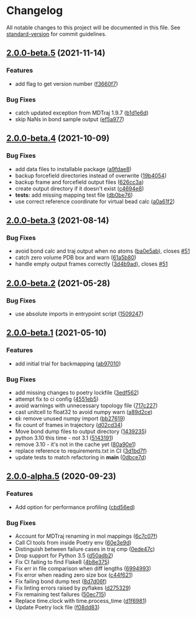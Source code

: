 # Changelog

All notable changes to this project will be documented in this file. See [standard-version](https://github.com/conventional-changelog/standard-version) for commit guidelines.

## [2.0.0-beta.5](https://github.com/jag1g13/pycgtool/compare/v1.0.2...v2.0.0-beta.5) (2021-11-14)


### Features

* add flag to get version number ([f3660f7](https://github.com/jag1g13/pycgtool/commit/f3660f7081b7265a39569338e693d32a1d4030ec))


### Bug Fixes

* catch updated exception from MDTraj 1.9.7 ([b1d1e6d](https://github.com/jag1g13/pycgtool/commit/b1d1e6db76a1ce5c9273f6cf0833440c337aa302))
* skip NaNs in bond sample output ([ef5a977](https://github.com/jag1g13/pycgtool/commit/ef5a97750dde27d48f83dc0f8472b4cc88f645aa))

## [2.0.0-beta.4](https://github.com/jag1g13/pycgtool/compare/v2.0.0-beta.3...v2.0.0-beta.4) (2021-10-09)


### Bug Fixes

* add data files to installable package ([a9fdae8](https://github.com/jag1g13/pycgtool/commit/a9fdae85d5f9d2bff9dcfd4fe0fbc8a683dbe773))
* backup forcefield directories instead of overwrite ([19b4054](https://github.com/jag1g13/pycgtool/commit/19b40540b0254c47d7a70eef12c2200bb96a4b9d))
* backup frame and forcefield output files ([626cc3a](https://github.com/jag1g13/pycgtool/commit/626cc3a839a21699ac4c28eab55f385c6a199327))
* create output directory if it doesn't exist ([c4694e8](https://github.com/jag1g13/pycgtool/commit/c4694e811201c7538819757bc52ea21ecd9f196f))
* **tests:** add missing mapping test file ([db0be76](https://github.com/jag1g13/pycgtool/commit/db0be763bab6f629706597da1cb43d4ce3ff0914))
* use correct reference coordinate for virtual bead calc ([a0a61f2](https://github.com/jag1g13/pycgtool/commit/a0a61f2dd2ae38d63b6de5a516f324865e93fe04))

## [2.0.0-beta.3](https://github.com/jag1g13/pycgtool/compare/v2.0.0-beta.2...v2.0.0-beta.3) (2021-08-14)


### Bug Fixes

* avoid bond calc and traj output when no atoms ([ba0e5ab](https://github.com/jag1g13/pycgtool/commit/ba0e5ab1339f1f2821a0edb08a5b7f661c9ac29f)), closes [#51](https://github.com/jag1g13/pycgtool/issues/51)
* catch zero volume PDB box and warn ([61a5b80](https://github.com/jag1g13/pycgtool/commit/61a5b809e0cd4dffaf3e2e2bbe2ab74fcc0488aa))
* handle empty output frames correctly ([3d4b9ad](https://github.com/jag1g13/pycgtool/commit/3d4b9adccce32c95d4114c994133d3db6efd1556)), closes [#51](https://github.com/jag1g13/pycgtool/issues/51)

## [2.0.0-beta.2](https://github.com/jag1g13/pycgtool/compare/v2.0.0-beta.1...v2.0.0-beta.2) (2021-05-28)


### Bug Fixes

* use absolute imports in entrypoint script ([1509247](https://github.com/jag1g13/pycgtool/commit/15092476496724e61a7c2f1367cdaa8ebe5fe0f2))

## [2.0.0-beta.1](https://github.com/jag1g13/pycgtool/compare/v2.0.0-alpha.5...v2.0.0-beta.1) (2021-05-10)


### Features

* add initial trial for backmapping ([ab97010](https://github.com/jag1g13/pycgtool/commit/ab97010846815df7309b646d0bfe9f9e246890ba))


### Bug Fixes

* add missing changes to poetry lockfile ([3edf562](https://github.com/jag1g13/pycgtool/commit/3edf562f1dfb71599dc40d78e5b824c0c2417eca))
* attempt fix to ci config ([4551eb5](https://github.com/jag1g13/pycgtool/commit/4551eb5c46d70c9dadbc1397150705a1bd726b82))
* avoid warnings with unnecessary topology file ([717c227](https://github.com/jag1g13/pycgtool/commit/717c22723c4b5857f5e4a2bd7f956ecafb3258d3))
* cast unitcell to float32 to avoid numpy warn ([a89d2ce](https://github.com/jag1g13/pycgtool/commit/a89d2cee5e789ad7c85f593f1a8b9d73ba1e50e6))
* **ci:** remove unused numpy import ([bb27619](https://github.com/jag1g13/pycgtool/commit/bb276195d9f1f76668d3133607a49f07ce4a8de4))
* fix count of frames in trajectory ([d02cd34](https://github.com/jag1g13/pycgtool/commit/d02cd3485cd474cf539a7e628dddfc4eaa953e51))
* Move bond dump files to output directory ([1439235](https://github.com/jag1g13/pycgtool/commit/1439235f3a48da84af4b3fe064e1da9b39aa71e9))
* python 3.10 this time - not 3.1 ([5143191](https://github.com/jag1g13/pycgtool/commit/51431910aeb8b70bef90aba82183d040282d6912))
* remove 3.10 - it's not in the cache yet ([80a90e1](https://github.com/jag1g13/pycgtool/commit/80a90e1c62f245dab2f85e2533612c8b19a7c9d0))
* replace reference to requirements.txt in CI ([3d1bd7f](https://github.com/jag1g13/pycgtool/commit/3d1bd7f5fde17b5c0300f70300cfa3b0f42cb3f1))
* update tests to match refactoring in __main__ ([0dbce7d](https://github.com/jag1g13/pycgtool/commit/0dbce7d50e35fa1ffed959a40f7c9a2aa6dda873))

## [2.0.0-alpha.5](https://github.com/jag1g13/pycgtool/compare/v1.0.1...v2.0.0-alpha.5) (2020-09-23)


### Features

* Add option for performance profiling ([cbd56ed](https://github.com/jag1g13/pycgtool/commit/cbd56ed8177e17bfc43284d4b09320fc24b8b939))


### Bug Fixes

* Account for MDTraj renaming in mol mappings ([6c7c07f](https://github.com/jag1g13/pycgtool/commit/6c7c07f748c5aabd21b3ba8997dfd9ae7d97f1b9))
* Call CI tools from inside Poetry env ([60e3e9d](https://github.com/jag1g13/pycgtool/commit/60e3e9db94f61dfb33840bd17716d5e48499f5c9))
* Distinguish between failure cases in traj cmp ([0ede47c](https://github.com/jag1g13/pycgtool/commit/0ede47c99d8667cae1ff38023c1a877b22ca0db7))
* Drop support for Python 3.5 ([d50adb2](https://github.com/jag1g13/pycgtool/commit/d50adb2820b8519eaa3d77af95f4f45deb399e35))
* Fix CI failing to find Flake8 ([4b8e375](https://github.com/jag1g13/pycgtool/commit/4b8e37563cd5f7ce8e4d3b0c55f0bf869f39c3b9))
* Fix err in file comparison when diff lengths ([6994993](https://github.com/jag1g13/pycgtool/commit/69949934801986578e52a73e3da0e18dd546be2f))
* Fix error when reading zero size box ([c44f621](https://github.com/jag1g13/pycgtool/commit/c44f62171a5d9b37b591736f3869e892e3d49a32))
* Fix failing bond dump test ([8d7d06f](https://github.com/jag1g13/pycgtool/commit/8d7d06f9e90ca5cbceadc29630e8d8208829eff3))
* Fix linting errors raised by pyflakes ([d275329](https://github.com/jag1g13/pycgtool/commit/d2753290f96181b1b4ed00d92a70cad244abd2a3))
* Fix remaining test failures ([50ec715](https://github.com/jag1g13/pycgtool/commit/50ec7156e790a8ed475414c95196e5861027e006))
* Replace time.clock with time.process_time ([d1f6981](https://github.com/jag1g13/pycgtool/commit/d1f69810475e2e3af4beb2652688c05d11b73a86))
* Update Poetry lock file ([f08dd83](https://github.com/jag1g13/pycgtool/commit/f08dd839fde66c739e52920a1ca92d5b7ec2b135))
